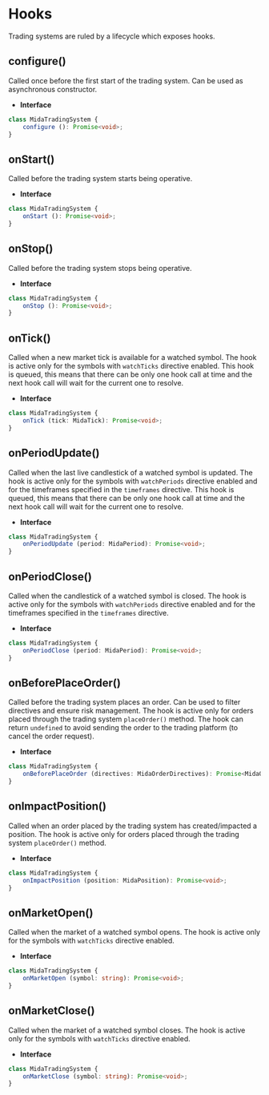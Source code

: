 # Hooks
Trading systems are ruled by a lifecycle which exposes hooks.

## configure()
Called once before the first start of the trading system. Can be used
as asynchronous constructor.

- **Interface**
```typescript
class MidaTradingSystem {
    configure (): Promise<void>;
}
```

## onStart()
Called before the trading system starts being operative.

- **Interface**
```typescript
class MidaTradingSystem {
    onStart (): Promise<void>;
}
```

## onStop()
Called before the trading system stops being operative.

- **Interface**
```typescript
class MidaTradingSystem {
    onStop (): Promise<void>;
}
```

## onTick()
Called when a new market tick is available for a watched symbol.
The hook is active only for the symbols with `watchTicks` directive
enabled. This hook is queued, this means that there can be only
one hook call at time and the next hook call will wait for the current
one to resolve.

- **Interface**
```typescript
class MidaTradingSystem {
    onTick (tick: MidaTick): Promise<void>;
}
```

## onPeriodUpdate()
Called when the last live candlestick of a watched symbol is updated.
The hook is active only for the symbols with `watchPeriods` directive
enabled and for the timeframes specified in the `timeframes` directive.
This hook is queued, this means that there can be only
one hook call at time and the next hook call will wait for the current
one to resolve.

- **Interface**
```typescript
class MidaTradingSystem {
    onPeriodUpdate (period: MidaPeriod): Promise<void>;
}
```

## onPeriodClose()
Called when the candlestick of a watched symbol is closed.
The hook is active only for the symbols with `watchPeriods` directive
enabled and for the timeframes specified in the `timeframes` directive.

- **Interface**
```typescript
class MidaTradingSystem {
    onPeriodClose (period: MidaPeriod): Promise<void>;
}
```

## onBeforePlaceOrder()
Called before the trading system places an order. Can be used
to filter directives and ensure risk management.
The hook is active only for orders placed through the trading
system `placeOrder()` method. The hook can return `undefined` to
avoid sending the order to the trading platform (to cancel the order request).

- **Interface**
```typescript
class MidaTradingSystem {
    onBeforePlaceOrder (directives: MidaOrderDirectives): Promise<MidaOrderDirectives | undefined>;
}
```

## onImpactPosition()
Called when an order placed by the trading system has
created/impacted a position. The hook is active only for orders placed through the trading
system `placeOrder()` method.

- **Interface**
```typescript
class MidaTradingSystem {
    onImpactPosition (position: MidaPosition): Promise<void>;
}
```

## onMarketOpen()
Called when the market of a watched symbol opens.
The hook is active only for the symbols with `watchTicks` directive
enabled.

- **Interface**
```typescript
class MidaTradingSystem {
    onMarketOpen (symbol: string): Promise<void>;
}
```

## onMarketClose()
Called when the market of a watched symbol closes.
The hook is active only for the symbols with `watchTicks` directive
enabled.

- **Interface**
```typescript
class MidaTradingSystem {
    onMarketClose (symbol: string): Promise<void>;
}
```
